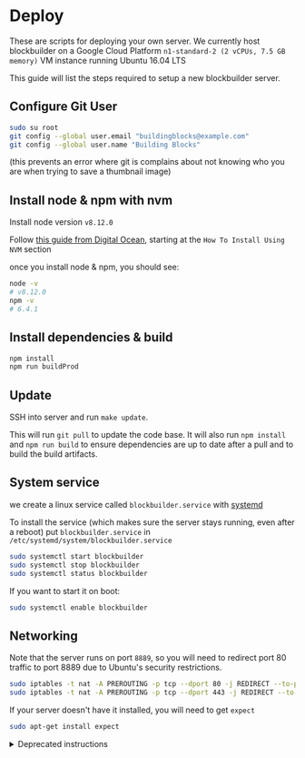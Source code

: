 # Deploy
These are scripts for deploying your own server. We currently host blockbuilder on a Google Cloud Platform `n1-standard-2 (2 vCPUs, 7.5 GB memory)` VM instance running Ubuntu 16.04 LTS

This guide will list the steps required to setup a new blockbuilder server.

## Configure Git User

```bash
sudo su root
git config --global user.email "buildingblocks@example.com"
git config --global user.name "Building Blocks"
 ```
 
(this prevents an error where git is complains about not knowing who you are when trying to save a thumbnail image)  

## Install node & npm with nvm

Install  node version `v8.12.0` 

Follow [this guide from Digital Ocean](https://www.digitalocean.com/community/tutorials/how-to-install-node-js-on-ubuntu-16-04), starting at the `How To Install Using NVM` section

once you install node & npm, you should see:

```bash
node -v
# v8.12.0
npm -v
# 6.4.1
```

## Install dependencies & build

```bash
npm install
npm run buildProd
 ```

## Update
SSH into server and run `make update`.

This will run `git pull` to update the code base. It will also run `npm install` and `npm run build` to ensure dependencies are up to date after a pull and to build the build artifacts. 

## System service
we create a linux service called `blockbuilder.service` with [systemd](https://en.wikipedia.org/wiki/Systemd)

To install the service (which makes sure the server stays running, even after a reboot) put `blockbuilder.service`
in `/etc/systemd/system/blockbuilder.service`  

```bash
sudo systemctl start blockbuilder
sudo systemctl stop blockbuilder
sudo systemctl status blockbuilder
```

If you want to start it on boot:

```bash
sudo systemctl enable blockbuilder
```

## Networking
Note that the server runs on port `8889`, so you will need to redirect port 80 traffic to port 8889 due to Ubuntu's security restrictions.

```bash
sudo iptables -t nat -A PREROUTING -p tcp --dport 80 -j REDIRECT --to-port 8889
sudo iptables -t nat -A PREROUTING -p tcp --dport 443 -j REDIRECT --to-port 8443
```



If your server doesn't have it installed, you will need to get `expect`
```bash
sudo apt-get install expect
````

<details>
<summary>Deprecated instructions</summary>
 
# Amazon AMI
You can install everything yourself, or use a pre-packaged AMI running Ubuntu 14.04 with everything up and running. The AMI id is `ami-d52e87be`. The user is `ubuntu` and the code is deployed in `/home/ubuntu/Code/building-blocks`. 

# Roll Your Own Server
If you wish to roll your own server, the following steps serve as a guide for getting everything up and running.

## IP Tables
Note that the server runs on port `8889`, so you will need to redirect port 80 traffic to port 8889. You can do this on ubuntu by using `iptables-persistent` and adding the following to end of `/etc/iptables/rules.v4`:
```
# Route ports to app
*nat
:PREROUTING ACCEPT [1:48]
:INPUT ACCEPT [13:816]
:OUTPUT ACCEPT [18:1447]
:POSTROUTING ACCEPT [18:1447]
-A PREROUTING -p tcp -m tcp --dport 80 -j REDIRECT --to-ports 8889
-A PREROUTING -p tcp -m tcp --dport 443 -j REDIRECT --to-ports 8443
COMMIT
#Done
```
## Upstart / Monit
The following assumes that everything is setup in `/home/ubuntu/Code/building-blocks`

### upstart
[Upstart](http://upstart.ubuntu.com/) provides a way to start / stop services.

#### building-blocks.conf
This is the upstart script which allows us to run `service building-blocks start` to startup the service. Copy to `/etc/init/building-blocks.conf`.

### monit
[Monit](https://mmonit.com/monit/) will watch processes and restart them if they stop. It is optional. 

#### monitrc
Configuration file for monit. Copy to `/etc/monit/monitrc`

### monit-building-blocks
Configuration file for watching building-blocks with monit. Copy to `/etc/monit/conf.d/building-blocks`
</details>

